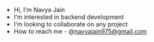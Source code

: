 -  Hi, I’m Navya Jain
-  I’m interested in backend development
-  I’m looking to collaborate on any project
-  How to reach me - @navyajain975@gmail.com

<!---
navya975/navya975 is a ✨ special ✨ repository because its `README.md` (this file) appears on your GitHub profile.
You can click the Preview link to take a look at your changes.
--->
